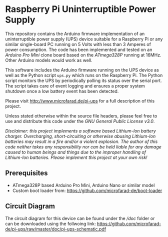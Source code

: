 # Raspberry Pi Uninterruptible Power Supply

This repository contains the Arduino firmware implementation of an uninterruptible power supply (UPS) device suitable for a Raspberry Pi or any similar single-board PC running on 5 Volts with less than 3 Amperes of power consumption. The code has been implemented and tested on an _Arduino Pro Mini_ clone board based on the _ATmega328P_ running at 16MHz. Other Arduino models would work as well.

This software includes the Arduino firmware running on the UPS device as well as the Python script `ups.py` which runs on the Raspberry Pi. The Python script monitors the UPS by periodically polling its status over the serial port. The script takes care of event logging and ensures a proper system shutdown once a low battery event has been detected.

Please visit http://www.microfarad.de/pi-ups for a full description of this project.

Unless stated otherwise within the source file headers, please feel free to use and distribute this code under the *GNU General Public License v3.0*.

*Disclaimer: this project implements a software based Lithium-Ion battery charger. Overcharging, short-circuiting or otherwise abusing Lithium-Ion batteries may result in a fire and/or a violent explosion. The author of this code neither takes any responsibility nor can be held liable for any damage caused to human beings and things due to the improper handling of Lithium-Ion batteries. Please implement this project at your own risk!*

## Prerequisites

* ATmega328P based Arduino Pro Mini, Arduino Nano or similar model
* Custom boot loader from: https://github.com/microfarad-de/boot-loader

## Circuit Diagram

The circuit diagram for this device can be found under the */doc* folder or can be downloaded using the follwoing link:
https://github.com/microfarad-de/pi-ups/raw/master/doc/pi-ups-schematic.pdf
